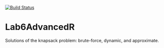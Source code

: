 [![Build Status](https://app.travis-ci.com/AdelaidaK/Lab3AdvancedR.svg?branch=main)](https://app.travis-ci.com/AdelaidaK/Lab3AdvancedR)
# Lab6AdvancedR
Solutions of the knapsack problem: brute-force, dynamic, and approximate.
